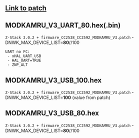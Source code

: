 ## [Link to patch](https://github.com/Koenkk/Z-Stack-firmware/blob/master/coordinator/Z-Stack_3.0.x/firmware_CC2538_CC2592_MODKAMRU_V3.patch)

## MODKAMRU_V3_UART_80.hex(.bin)
`Z-Stack 3.0.2 + firmware_CC2538_CC2592_MODKAMRU_V3.patch`
-DNWK_MAX_DEVICE_LIST=**80**//100 
```
UART no FC:
 - xHAL_UART_USB
 - HAL_UART=TRUE
 - ZNP_ALT
```

## MODKAMRU_V3_USB_100.hex
`Z-Stack 3.0.2 + firmware_CC2538_CC2592_MODKAMRU_V3.patch`
-DNWK_MAX_DEVICE_LIST=**100** (value from patch)

## MODKAMRU_V3_USB_80.hex
`Z-Stack 3.0.2 + firmware_CC2538_CC2592_MODKAMRU_V3.patch`
-DNWK_MAX_DEVICE_LIST=**80**//100 



